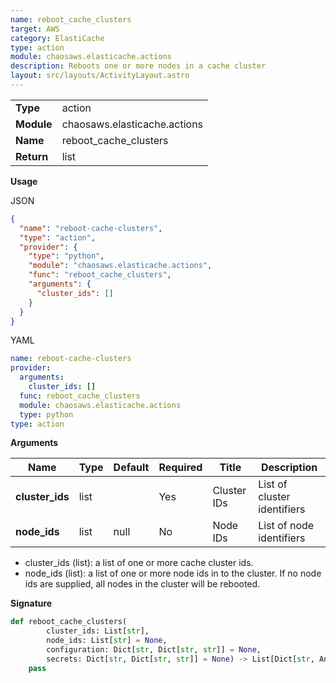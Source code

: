 ```yaml
---
name: reboot_cache_clusters
target: AWS
category: ElastiCache
type: action
module: chaosaws.elasticache.actions
description: Reboots one or more nodes in a cache cluster
layout: src/layouts/ActivityLayout.astro
---
```


|            |                              |
| ---------- | ---------------------------- |
| **Type**   | action                       |
| **Module** | chaosaws.elasticache.actions |
| **Name**   | reboot_cache_clusters        |
| **Return** | list                         |

**Usage**

JSON

```json
{
  "name": "reboot-cache-clusters",
  "type": "action",
  "provider": {
    "type": "python",
    "module": "chaosaws.elasticache.actions",
    "func": "reboot_cache_clusters",
    "arguments": {
      "cluster_ids": []
    }
  }
}
```

YAML

```yaml
name: reboot-cache-clusters
provider:
  arguments:
    cluster_ids: []
  func: reboot_cache_clusters
  module: chaosaws.elasticache.actions
  type: python
type: action
```

**Arguments**

| Name            | Type | Default | Required | Title       | Description                 |
| --------------- | ---- | ------- | -------- | ----------- | --------------------------- |
| **cluster_ids** | list |         | Yes      | Cluster IDs | List of cluster identifiers |
| **node_ids**    | list | null    | No       | Node IDs    | List of node identifiers    |

- cluster_ids (list): a list of one or more cache cluster ids.
- node_ids (list): a list of one or more node ids in to the cluster. If no node ids are supplied, all nodes in the cluster will be rebooted.

**Signature**

```python
def reboot_cache_clusters(
        cluster_ids: List[str],
        node_ids: List[str] = None,
        configuration: Dict[str, Dict[str, str]] = None,
        secrets: Dict[str, Dict[str, str]] = None) -> List[Dict[str, Any]]:
    pass

```
